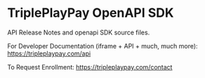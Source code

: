# TriplePlayPay OpenAPI SDK
API Release Notes and openapi SDK source files. 

For Developer Documentation (iframe + API + much, much more):
https://tripleplaypay.com/api

To Request Enrollment:
https://tripleplaypay.com/contact
